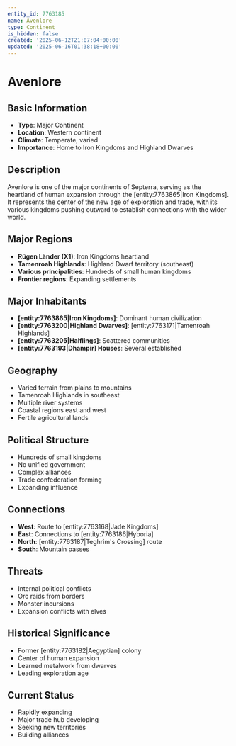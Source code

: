 ```yaml
---
entity_id: 7763185
name: Avenlore
type: Continent
is_hidden: false
created: '2025-06-12T21:07:04+00:00'
updated: '2025-06-16T01:38:18+00:00'
---
```


# Avenlore

## Basic Information

- **Type**: Major Continent
- **Location**: Western continent
- **Climate**: Temperate, varied
- **Importance**: Home to Iron Kingdoms and Highland Dwarves

## Description

Avenlore is one of the major continents of Septerra, serving as the heartland of human expansion through the [entity:7763865|Iron Kingdoms]. It represents the center of the new age of exploration and trade, with its various kingdoms pushing outward to establish connections with the wider world.

## Major Regions

- **Rügen Länder (X1)**: Iron Kingdoms heartland
- **Tamenroah Highlands**: Highland Dwarf territory (southeast)
- **Various principalities**: Hundreds of small human kingdoms
- **Frontier regions**: Expanding settlements

## Major Inhabitants

- **[entity:7763865|Iron Kingdoms]**: Dominant human civilization
- **[entity:7763200|Highland Dwarves]**: [entity:7763171|Tamenroah Highlands]
- **[entity:7763205|Halflings]**: Scattered communities
- **[entity:7763193|Dhampir] Houses**: Several established

## Geography

- Varied terrain from plains to mountains
- Tamenroah Highlands in southeast
- Multiple river systems
- Coastal regions east and west
- Fertile agricultural lands

## Political Structure

- Hundreds of small kingdoms
- No unified government
- Complex alliances
- Trade confederation forming
- Expanding influence

## Connections

- **West**: Route to [entity:7763168|Jade Kingdoms]
- **East**: Connections to [entity:7763186|Hyboria]
- **North**: [entity:7763187|Teghrim's Crossing] route
- **South**: Mountain passes

## Threats

- Internal political conflicts
- Orc raids from borders
- Monster incursions
- Expansion conflicts with elves

## Historical Significance

- Former [entity:7763182|Aegyptian] colony
- Center of human expansion
- Learned metalwork from dwarves
- Leading exploration age

## Current Status

- Rapidly expanding
- Major trade hub developing
- Seeking new territories
- Building alliances
